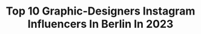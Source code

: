 ---
title: Top 10 Graphic-Designers Instagram Influencers In Berlin In 2023
description: >-
  Find top graphic-designers Instagram influencers in Berlin in 2023. Most popular hashtags: #portrait #curlyhair #girlswithcurls.
platform: Instagram
hits: 4
text_top: Identify the most popular Instagram profiles on inBeat.
text_bottom: Our database aggregates 4 Instagram influencers like this in Berlin, Germany for you to pitch.
profiles:
  - username: "thatslifeberlin"
    fullname: >-
      SARAH | BERLIN
    bio: >-
      THIS IS MY STORY✖️DESIGN | INTERIOR | COFFEELOVER #visualstoryteller #createandinspire #contentcreator #model 📩 hello@thatslifeberlin.com 👇🏻Blog
    location: "Germany"
    followers: 23057
    engagement: 189
    commentsToLikes: 0.073261
    id: ck55nvofx73810i11zny8q24p
    verified: false
    hashtags: "#enjoythelittlemoments, #holzsta, #coolbride, #urbanebraut"
  - username: "vans.blanc"
    fullname: >-
      𝐕 𝐀 𝐍 𝐒
    bio: >-
      graphic designer, dancer, model 🔗 Berlin | Ulm 🇪🇷🇩🇪🐪
    location: "Germany"
    followers: 2860
    engagement: 1224
    commentsToLikes: 0.115761
    id: ckaowvcl2am100i78970d3f9f
    verified: false
    hashtags: "#berlin, #girlswithcurls, #curlyhair, #illustration"
  - username: "marcelgadacz"
    fullname: >-
      MARCEL GADACZ
    bio: >-
      Melbourne// Berlin 📝🎛🎹🎤🏋🏽🥑 🌱V 🐶/ 🍞 Graphic Designer & Vocalist @dreamondreamerband 💘 @kimchi.tattoos ————————————————— 🔻 New album 🔻
    location: "Germany"
    followers: 11011
    engagement: 755
    commentsToLikes: 0.048323
    id: ck6u974i8vw180j717rec42b7
    verified: false
    hashtags: ""
  - username: "mr.bakeroner"
    fullname: >-
      Bakeroner
    bio: >-
      Ali Tufan Ülbegi Remscheid / Germany
    location: "Germany"
    followers: 150212
    engagement: 247
    commentsToLikes: 0.024128
    id: ck0ucbl5wghf60i19spigqbh4
    verified: false
    hashtags: "#nycsubway, #graffonetics, #grafflove, #spraypaintart"
  - username: "bouncing_betti"
    fullname: >-
      Betti  |  Salzburg
    bio: >-
      graphic designer with a big passion for • mountains • sports • photography • family member @salewa @atomicski @suunto 📧 bouncing_betti@gmx.at
    location: "Germany"
    followers: 21807
    engagement: 517
    commentsToLikes: 0.033106
    id: ck0u1iq3mx26o0i19n7pk3h7y
    verified: false
    hashtags: "#berchtesgaden, #puremountain, #adventureseeker, #outdooradventures"
  - username: "vans.blanc"
    fullname: >-
      𝐕 𝐀 𝐍 𝐒
    bio: >-
      graphic designer, dancer, model 🔗 Berlin | Ulm 🇪🇷🇩🇪🐪
    location: "Germany"
    followers: 2860
    engagement: 1224
    commentsToLikes: 0.115761
    id: ckaowvcl2am100i78970d3f9f
    verified: false
    hashtags: "#berlin, #girlswithcurls, #curlyhair, #illustration"
  - username: "maximeee"
    fullname: >-
      Maxime Herbord
    bio: >-
      Graphic Designer & Flowergirl 🌷 Bachelorette 2021 Germany / Netherlands 🐠 Hello@maximeee.com Impressum: @zalent_
    location: "Germany"
    followers: 157705
    engagement: 563
    commentsToLikes: 0.009918
    id: ck13cju440pf10i19tfpneo4s
    verified: true
    hashtags: "#ootdinspo, #prettylittleiiinspo, #ootdfashion, #bachelorette2021"
  - username: "jessyscherl"
    fullname: >-
      Bikergirl 🏍 JESSY 💕
    bio: >-
      🇩🇪 GERMANY // Bavaria 🏍 KTM 690 SMC R & Triumph Daytona 675 🖥 Graphic designer @dirtbikecustomcollabo ♥️ @v.timo
    location: "Germany"
    followers: 17296
    engagement: 1382
    commentsToLikes: 0.012748
    id: ck6ud1fjnikc80j715dl21tll
    verified: false
    hashtags: "#bikergirl, #longhair, #tattoos, #happy"
  - username: "_sedaozer_"
    fullname: >-
      Seda Özer
    bio: >-
      🇹🇷🇹🇷🇹🇷 📸 photographer 💻 graphic designer ⚠️ gluten free ❤sedAden❤ #mynareklam @mynareklam #angelique @angeliqueizmir
    location: "Germany"
    followers: 10554
    engagement: 439
    commentsToLikes: 0.038792
    id: ck9wfi5anox4l0j78p7tuvy2c
    verified: false
    hashtags: "#letsgetlost, #mynareklam, #sabahlarolmas, #thereforeiam"
  - username: "doriglory3110"
    fullname: >-
      Doreen Albrecht | Photography
    bio: >-
      Graphic designer and digital Artist from Germany PS, ID, Ai | ipad + Procreate Macro Flower Nature - Photography My Art available on my website 👇🏻
    location: "Germany"
    followers: 23117
    engagement: 921
    commentsToLikes: 0.076298
    id: ck5cgoarsp81a0i11wbg37gm2
    verified: false
    hashtags: "#fiftyshades, #royalsnappingartists, #lensloves, #soft"
---